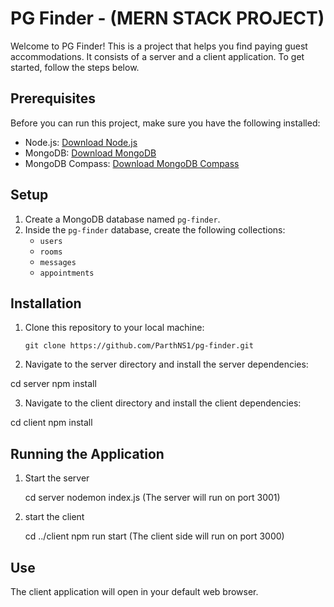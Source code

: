 # PG Finder - (MERN STACK PROJECT)

Welcome to PG Finder! This is a project that helps you find paying guest accommodations. It consists of a server and a client application. To get started, follow the steps below.

## Prerequisites

Before you can run this project, make sure you have the following installed:

- Node.js: [Download Node.js](https://nodejs.org/)
- MongoDB: [Download MongoDB](https://www.mongodb.com/try/download/community)
- MongoDB Compass: [Download MongoDB Compass](https://www.mongodb.com/try/download/compass)

## Setup

1. Create a MongoDB database named `pg-finder`.
2. Inside the `pg-finder` database, create the following collections:
   - `users`
   - `rooms`
   - `messages`
   - `appointments`

## Installation

1. Clone this repository to your local machine:

   ```shell
   git clone https://github.com/ParthNS1/pg-finder.git

2. Navigate to the server directory and install the server dependencies:

  cd server
  npm install

3. Navigate to the client directory and install the client dependencies:

  cd client
  npm install

## Running the Application


1. Start the server

   cd server
   nodemon index.js (The server will run on port 3001)

2. start the client

   cd ../client
   npm run start (The client side will run on port 3000)

## Use

The client application will open in your default web browser.
